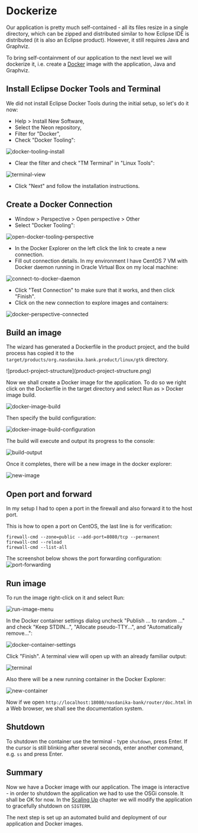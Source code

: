# Dockerize

Our application is pretty much self-contained - all its files resize in a single directory, which can be zipped and distributed similar to how Eclipse IDE is distributed (it is also an Eclipse product). However, it still requires Java and Graphviz.

To bring self-containment of our application to the next level we will dockerize it, i.e. create a [Docker](http://www.docker.com/) image with the application, Java and Graphviz. 

## Install Eclipse Docker Tools and Terminal

We did not install Eclipse Docker Tools during the initial setup, so let's do it now: 
* Help > Install New Software, 
* Select the Neon repository,
* Filter for "Docker",
* Check "Docker Tooling":

![docker-tooling-install](docker-tooling-install.png)

* Clear the filter and check "TM Terminal" in "Linux Tools":

![terminal-view](terminal-view.png)

* Click "Next" and follow the installation instructions.

## Create a Docker Connection

* Window > Perspective > Open perspective > Other
* Select "Docker Tooling":

![open-docker-tooling-perspective](open-docker-tooling-perspective.png)

* In the Docker Explorer on the left click the link to create a new connection.
* Fill out connection details. In my environment I have CentOS 7 VM with Docker daemon running in Oracle Virtual Box on my local machine:   

![connect-to-docker-daemon](connect-to-docker-daemon.png)

* Click "Test Connection" to make sure that it works, and then click "Finish". 
* Click on the new connection to explore images and containers:

![docker-perspective-connected](docker-perspective-connected.png)

## Build an image

The wizard has generated a Dockerfile in the product project, and the build process has copied it to the ``target/products/org.nasdanika.bank.product/linux/gtk`` directory. 

!]product-project-structure](product-project-structure.png)

Now we shall create a Docker image for the application. To do so we right click on the Dockerfile in the target directory and select Run as > Docker image build. 

![docker-image-build](docker-image-build.png)

Then specify the build configuration:

![docker-image-build-configuration](docker-image-build-configuration.png)

The build will execute and output its progress to the console:

![build-output](build-output.png)

Once it completes, there will be a new image in the docker explorer:

![new-image](new-image.png) 

## Open port and forward

In my setup I had to open a port in the firewall and also forward it to the host port.

This is how to open a port on CentOS, the last line is for verification: 

```
firewall-cmd --zone=public --add-port=8080/tcp --permanent
firewall-cmd --reload
firewall-cmd --list-all
```
The screenshot below shows the port forwarding configuration:
![port-forwarding](port-forwarding.png)

## Run image

To run the image right-click on it and select Run:

![run-image-menu](run-image-menu.png)

In the Docker container settings dialog uncheck "Publish ... to random ..." and check "Keep STDIN...", "Allocate pseudo-TTY...", and "Automatically remove...":

![docker-container-settings](docker-container-settings.png)
   
Click "Finish". A terminal view will open up with an already familiar output:

![terminal](terminal.png)

Also there will be a new running container in the Docker Explorer:

![new-container](new-container.png)

Now if we open ``http://localhost:18080/nasdanika-bank/router/doc.html`` in a Web browser, we shall see the documentation system.


## Shutdown 

To shutdown the container use the terminal - type ``shutdown``, press Enter. If the cursor is still blinking after several seconds, enter another command, e.g. ``ss`` and press Enter.

## Summary

Now we have a Docker image with our application. The image is interactive - in order to shutdown the application we had to use the OSGi console. 
It shall be OK for now. 
In the [Scaling Up](../../chapter-5-scaling-up/README.md) chapter we will modify the application to gracefully shutdown on ``SIGTERM``.

The next step is set up an automated build and deployment of our application and Docker images. 


